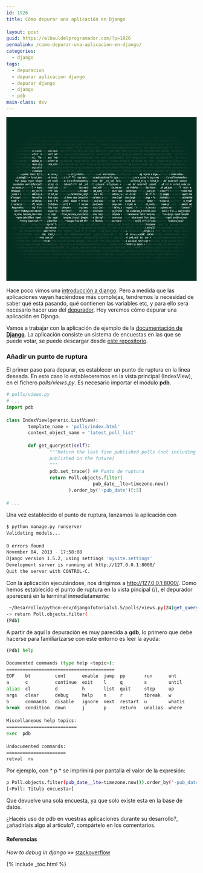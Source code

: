 ```yaml
---
id: 1926
title: Cómo depurar una aplicación en Django

layout: post
guid: https://elbauldelprogramador.com/?p=1926
permalink: /como-depurar-una-aplicacion-en-django/
categories:
  - django
tags:
  - depuracion
  - depurar aplicacion django
  - depurar django
  - django
  - pdb
main-class: dev
---
```

<img src="/assets/img/2013/09/Introducción-a-Django-–-Instalación-y-primer-proyecto2-1024x575.png" alt="Cómo depurar una aplicación en django" width="770" height="432" class="thumbnail aligncenter size-large wp-image-1903" />

Hace poco vimos una [introducción a django][1]. Pero a medida que las aplicaciones vayan haciéndose más complejas, tendremos la necesidad de saber qué está pasando, qué contienen las variables etc, y para ello será necesario hacer uso del [depurador][2]. Hoy veremos cómo depurar una aplicación en Django.

<!--ad-->

Vamos a trabajar con la aplicación de ejemplo de la <a href="https://docs.djangoproject.com/en/1.5/intro/tutorial01/" title="Ejemplo aplicación Django" target="_blank">documentación de <strong>Django</strong></a>. La aplicación consiste un sistema de encuestas en las que se puede votar, se puede descargar desde <a href="https://github.com/algui91/djangoTutorialv1.5/" title="Ejemplo Polls Django" target="_blank">este repositorio</a>.

### Añadir un punto de ruptura

El primer paso para depurar, es establecer un punto de ruptura en la línea deseada. En este caso lo estableceremos en la vista principal (IndexView), en el fichero *polls/views.py*. Es necesario importar el módulo **pdb**.

```python
# polls/views.py
# ...
import pdb

class IndexView(generic.ListView):
        template_name = 'polls/index.html'
        context_object_name = 'latest_poll_list'

        def get_queryset(self):
                """Return the last five published polls (not including those set to be
                published in the future)
                """
                pdb.set_trace() ## Punto de ruptura
                return Poll.objects.filter(
                                pub_date__lte=timezone.now()
                       ).order_by('-pub_date')[:5]

# ...

```

Una vez establecido el punto de ruptura, lanzamos la aplicación con

```bash
$ python manage.py runserver
Validating models...

0 errors found
November 04, 2013 - 17:58:08
Django version 1.5.2, using settings 'mysite.settings'
Development server is running at http://127.0.0.1:8000/
Quit the server with CONTROL-C.

```

Con la aplicación ejecutándose, nos dirigimos a <a href="http://127.0.0.1:8000/" target="_blank">http://127.0.0.1:8000/</a>. Como hemos establecido el punto de ruptura en la vista pincipal (/), el depurador aparecerá en la terminal inmediatamente:

```bash
 ~/Desarrollo/python-env/djangoTutorialv1.5/polls/views.py(24)get_queryset()
-> return Poll.objects.filter(
(Pdb)

```

A partir de aquí la depuración es muy parecida a **gdb**, lo primero que debe hacerse para familiarizarse con este entorno es leer la ayuda:

```bash
(Pdb) help

Documented commands (type help <topic>):
========================================
EOF    bt         cont      enable  jump  pp       run      unt
a      c          continue  exit    l     q        s        until
alias  cl         d         h       list  quit     step     up
args   clear      debug     help    n     r        tbreak   w
b      commands   disable   ignore  next  restart  u        whatis
break  condition  down      j       p     return   unalias  where

Miscellaneous help topics:
==========================
exec  pdb

Undocumented commands:
======================
retval  rv

```

Por ejemplo, con * p <exp>* se imprimirá por pantalla el valor de la expresión:

```bash
p Poll.objects.filter(pub_date__lte=timezone.now()).order_by('-pub_date')[:5]
[<Poll: Titulo encuesta>]

```

Que devuelve una sola encuesta, ya que solo existe esta en la base de datos.

¿Hacéis uso de pdb en vuestras aplicaciones durante su desarrollo?, ¿añadiríais algo al artículo?, compártelo en los comentarios.

#### Referencias

*How to debug in django* »» <a href="http://stackoverflow.com/questions/1118183/how-to-debug-in-django-the-good-way" target="_blank">stackoverflow</a>



 [1]: https://elbauldelprogramador.com/introduccion-django-instalacion-y-primer-proyecto/ "Introducción a Django – Instalación y primer proyecto"
 [2]: https://elbauldelprogramador.com/?s=gdb&submit= "Depuradores"


{% include _toc.html %}
